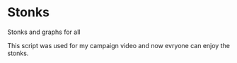 # Stonks
Stonks and graphs for all

This script was used for my campaign video and now evryone can enjoy the stonks.
